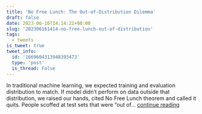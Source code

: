 ```yaml
---
title: 'No Free Lunch: The Out-of-Distribution Dilemma'
draft: false
date: 2023-06-16T14:14:22+00:00
slug: '202306161414-no-free-lunch-out-of-distribution'
tags:
  - tweets
is_tweet: true
tweet_info:
  id: '1669604313948393473'
  type: 'post'
  is_thread: False
---
```




In traditional machine learning, we expected training and evaluation distribution to match. If model didn’t perform on data outside that distribution, we raised our hands, cited No Free Lunch theorem and called it quits. People scoffed at test sets that were “out of… [continue reading](https://x.com/sytelus/status/1669604313948393473)
